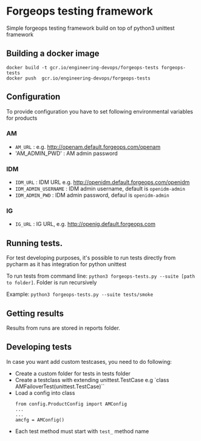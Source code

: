# Forgeops testing framework
Simple forgeops testing framework build on top of python3 unittest framework

## Building a docker image

```
docker build -t gcr.io/engineering-devops/forgeops-tests forgeops-tests
docker push  gcr.io/engineering-devops/forgeops-tests
```

## Configuration
To provide configuration you have to set following environmental variables for products

### AM
 - `AM_URL` : e.g. http://openam.default.forgeops.com/openam
 - 'AM_ADMIN_PWD' : AM admin password

### IDM
 - `IDM_URL` : IDM URL e.g. http://openidm.default.forgeops.com/openidm
 - `IDM_ADMIN_USERNAME` : IDM admin username, default is `openidm-admin`
 - `IDM_ADMIN_PWD` : IDM admin password, defaul is `openidm-admin`

### IG
 - `IG_URL` : IG URL, e.g. http://openig.default.forgeops.com


## Running tests.
For test developing purposes, it's possible to run tests directly from pycharm as it has integration for python unittest

To run tests from command line: `python3 forgeops-tests.py --suite [path to folder]`.
Folder is run recursively

Example: `python3 forgeops-tests.py --suite tests/smoke`

## Getting results
Results from runs are stored in reports folder.

## Developing tests
In case you want add custom testcases, you need to do following:

 - Create a custom folder for tests in tests folder
 - Create a testclass with extending unittest.TestCase e.g `class AMFailoverTest(unittest.TestCase)``
 - Load a config into class
    ```
    from config.ProductConfig import AMConfig
    ...
    ...
    amcfg = AMConfig()
    ```
 - Each test method must start with `test_` method name
